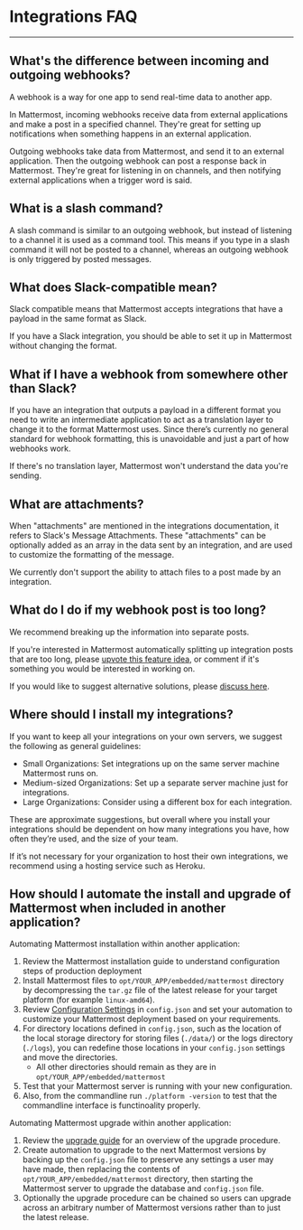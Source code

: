 # Integrations FAQ
---

## What's the difference between incoming and outgoing webhooks? 

A webhook is a way for one app to send real-time data to another app. 

In Mattermost, incoming webhooks receive data from external applications and make a post in a specified channel. They're great for setting up notifications when something happens in an external application. 

Outgoing webhooks take data from Mattermost, and send it to an external application. Then the outgoing webhook can post a response back in Mattermost. They're great for listening in on channels, and then notifying external applications when a trigger word is said. 

## What is a slash command? 

A slash command is similar to an outgoing webhook, but instead of listening to a channel it is used as a command tool. This means if you type in a slash command it will not be posted to a channel, whereas an outgoing webhook is only triggered by posted messages. 

## What does Slack-compatible mean?

Slack compatible means that Mattermost accepts integrations that have a payload in the same format as Slack.  

If you have a Slack integration, you should be able to set it up in Mattermost without changing the format.   

## What if I have a webhook from somewhere other than Slack? 

If you have an integration that outputs a payload in a different format you need to write an intermediate application to act as a translation layer to change it to the format Mattermost uses. Since there’s currently no general standard for webhook formatting, this is unavoidable and just a part of how webhooks work. 

If there's no translation layer, Mattermost won't understand the data you're sending. 

## What are attachments? 

When "attachments" are mentioned in the integrations documentation, it refers to Slack's Message Attachments. These "attachments" can be optionally added as an array in the data sent by an integration, and are used to customize the formatting of the message.

We currently don't support the ability to attach files to a post made by an integration. 

## What do I do if my webhook post is too long?

We recommend breaking up the information into separate posts. 

If you're interested in Mattermost automatically splitting up integration posts that are too long, please [upvote this feature idea](https://mattermost.uservoice.com/forums/306457-general/suggestions/13878750-automatically-break-long-responses-from-integratio), or comment if it's something you would be interested in working on. 

If you would like to suggest alternative solutions, please [discuss here](https://forum.mattermost.org/t/recommendations-for-handling-automation-that-wants-to-post-messages-longer-than-4000-characters-per-message/1393).

## Where should I install my integrations? 

If you want to keep all your integrations on your own servers, we suggest the following as general guidelines:

- Small Organizations: Set integrations up on the same server machine Mattermost runs on.  
- Medium-sized Organizations: Set up a separate server machine just for integrations.  
- Large Organizations: Consider using a different box for each integration.  

These are approximate suggestions, but overall where you install your integrations should be dependent on how many integrations you have, how often they’re used, and the size of your team. 

If it’s not necessary for your organization to host their own integrations, we recommend using a hosting service such as Heroku.

## How should I automate the install and upgrade of Mattermost when included in another application? 

Automating Mattermost installation within another application: 

1. Review the Mattermost installation guide to understand configuration steps of production deployment 
2. Install Mattermost files to `opt/YOUR_APP/embedded/mattermost` directory by decompressing the `tar.gz` file of the latest release for your target platform (for example `linux-amd64`). 
3. Review [Configuration Settings](http://docs.mattermost.com/administration/config-settings.html) in `config.json` and set your automation to customize your Mattermost deployment based on your requirements. 
4. For directory locations defined in `config.json`, such as the location of the local storage directory for storing files (`./data/`) or the logs directory (`./logs`), you can redefine those locations in your `config.json` settings and move the directories.
   - All other directories should remain as they are in `opt/YOUR_APP/embedded/mattermost` 
5. Test that your Mattermost server is running with your new configuration.
6. Also, from the commandline run `./platform -version` to test that the commandline interface is functinoality properly.

Automating Mattermost upgrade within another application: 

1. Review the [upgrade guide](http://docs.mattermost.com/administration/upgrade.html) for an overview of the upgrade procedure. 
2. Create automation to upgrade to the next Mattermost versions by backing up the `config.json` file to preserve any settings a user may have made, then replacing the contents of `opt/YOUR_APP/embedded/mattermost` directory, then starting the Mattermost server to upgrade the database and `config.json` file.
3. Optionally the upgrade procedure can be chained so users can upgrade across an arbitrary number of Mattermost versions rather than to just the latest release. 
